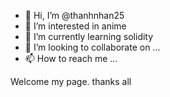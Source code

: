 - 👋 Hi, I’m @thanhnhan25
- 👀 I’m interested in anime
- 🌱 I’m currently learning solidity
- 💞️ I’m looking to collaborate on ...
- 📫 How to reach me ...

<!---
thanhnhan25/thanhnhan25 is a ✨ special ✨ repository because its `README.md` (this file) appears on your GitHub profile.
You can click the Preview link to take a look at your changes.
--->
Welcome my page. thanks all
